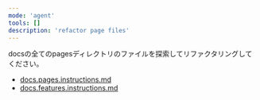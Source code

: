 ```yaml
---
mode: 'agent'
tools: []
description: 'refactor page files'
---
```


docsの全てのpagesディレクトリのファイルを探索してリファクタリングしてください。

- [docs.pages.instructions.md](../instructions/docs.pages.instructions.md)
- [docs.features.instructions.md](../instructions/docs.features.instructions.md)
